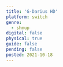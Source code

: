 ```yaml
---
title: 'G-Darius HD'
platform: switch
genre:
  - shmup
digital: false
physical: true
guide: false
pending: false
posted: 2021-10-18
---
```

